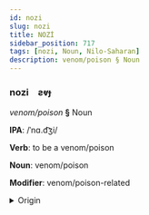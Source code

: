 ```yaml
---
id: nozi
slug: nozi
title: NOZİ
sidebar_position: 717
tags: [nozi, Noun, Nilo-Saharan]
description: venom/poison § Noun
---
```


### nozi&emsp;<span kind="abugida">ƨⱴɟ</span>

*venom/poison* **§** Noun

**IPA**: /ˈnɑ.d͡ʒi/

**Verb**: to be a venom/poison

**Noun**: venom/poison

**Modifier**: venom/poison-related

<details>
    <summary>Origin</summary>
    Songhay naaji [naːɟi]<br/>
    <em>Nilo-Saharan Language Family</em>
</details>